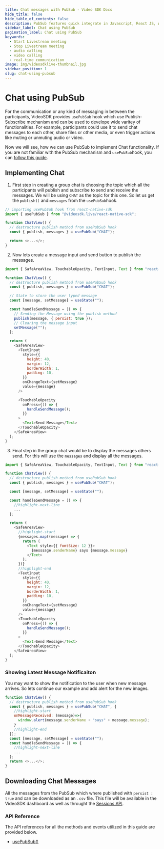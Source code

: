 ```yaml
---
title: Chat messages with PubSub - Video SDK Docs
hide_title: false
hide_table_of_contents: false
description: PubSub features quick integrate in Javascript, React JS, Android, IOS, React Native, Flutter with Video SDK to add live video & audio conferencing to your applications.
sidebar_label: Chat using PubSub
pagination_label: Chat using PubSub
keywords:
  - Start Livestream meeting
  - Stop Livestream meeting
  - audio calling
  - video calling
  - real-time communication
image: img/videosdklive-thumbnail.jpg
sidebar_position: 1
slug: chat-using-pubsub
---
```


# Chat using PubSub

For the communication or any kind of messaging in between the participants, VideoSDK provides `usePubSub` hook which use Publish-Subscribe mechanism and can be used to develope wide varitey of functionalities. For example, participants could use it to send chat messages to each other, share files or other media, or even trigger actions like muting or unmuting audio or video.

Now we will see, how we can use PubSub to implement Chat functionality. If you are not familiar with the PubSub mechanism and `usePubSub`hook, you can [follow this guide](/react-native/guide/video-and-audio-calling-api-sdk/collaboration-in-meeting/pubsub).

## Implementing Chat

1. First step in creating a group chat is choosing the topic which all the participants will publish and subscribe to send and receive the messages. We will be using `CHAT` as the topic for this one. So let us get the `publish()` and `messages` from the `usePubSub`hook.

```js
// importing usePubSub hook from react-native-sdk
import { usePubSub } from "@videosdk.live/react-native-sdk";

function ChatView() {
  // destructure publish method from usePubSub hook
  const { publish, messages } = usePubSub("CHAT");

  return <>...</>;
}
```

2. Now lets create a message input and send button to publish the messages.

```js
import { SafeAreaView, TouchableOpacity, TextInput, Text } from "react-native";

function ChatView() {
  // destructure publish method from usePubSub hook
  const { publish, messages } = usePubSub("CHAT");

  // State to store the user typed message
  const [message, setMessage] = useState("");

  const handleSendMessage = () => {
    // Sending the Message using the publish method
    publish(message, { persist: true });
    // Clearing the message input
    setMessage("");
  };

  return (
    <SafeAreaView>
      <TextInput
        style={{
          height: 40,
          margin: 12,
          borderWidth: 1,
          padding: 10,
        }}
        onChangeText={setMessage}
        value={message}
      />

      <TouchableOpacity
        onPress={() => {
          handleSendMessage();
        }}
      >
        <Text>Send Message</Text>
      </TouchableOpacity>
    </SafeAreaView>
  );
}
```

3. Final step in the group chat would be to display the messages others send. For this will use the `messages` and display all the messages.

```js
import { SafeAreaView, TouchableOpacity, TextInput, Text } from "react-native";

function ChatView() {
  // destructure publish method from usePubSub hook
  const { publish, messages } = usePubSub("CHAT");

  const [message, setMessage] = useState("");

  const handleSendMessage = () => {
    //highlight-next-line
    ...
  };

  return (
    <SafeAreaView>
      //highlight-start
      {messages.map((message) => {
        return (
          <Text style={{ fontSize: 12 }}>
            {messsage.senderName} says {message.message}
          </Text>
        );
      })}
      //highlight-end
      <TextInput
        style={{
          height: 40,
          margin: 12,
          borderWidth: 1,
          padding: 10,
        }}
        onChangeText={setMessage}
        value={message}
      />
      <TouchableOpacity
        onPress={() => {
          handleSendMessage();
        }}
      >
        <Text>Send Message</Text>
      </TouchableOpacity>
    </SafeAreaView>
  );
}
```

### Showing Latest Message Notificaiton

You may want to show the notification to the user when new message arrives. So lets continue our example and add alert for the new images.

```js
function ChatView() {
  // destructure publish method from usePubSub hook
  const { publish, messages } = usePubSub("CHAT", {
    //highlight-start
    onMessageReceived: (message)=>{
      window.alert(message.senderName + "says" + message.message);
    }
    //highlight-end
  });
  const [message, setMessage] = useState("");
  const handleSendMessage = () => {
    //highlight-next-line
    ...
  };
  return <>...</>;
}
```

## Downloading Chat Messages

All the messages from the PubSub which where published with `persist : true` and can be downloaded as an `.csv` file. This file will be available in the VideoSDK dashboard as well as throught the [Sessions API](/api-reference/realtime-communication/fetch-session-using-sessionid).

### API Reference

The API references for all the methods and events utilized in this guide are provided below.

- [usePubSub()](/react-native/api/sdk-reference/use-pubsub)
